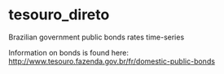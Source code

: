 # tesouro_direto

Brazilian government public bonds rates time-series

Information on bonds is found here: http://www.tesouro.fazenda.gov.br/fr/domestic-public-bonds


